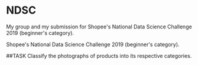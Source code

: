 # NDSC
My group and my submission for Shopee's National Data Science Challenge 2019 (beginner's category).

Shopee's National Data Science Challenge 2019 (beginner's category).

##TASK
Classify the photographs of products into its respective categories.

